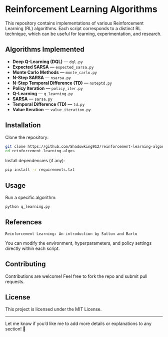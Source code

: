 # Reinforcement Learning Algorithms

This repository contains implementations of various Reinforcement Learning (RL) algorithms. Each script corresponds to a distinct RL technique, which can be useful for learning, experimentation, and research.

## Algorithms Implemented

- **Deep Q-Learning (DQL)** — `dql.py`
- **Expected SARSA** — `expected_sarsa.py`
- **Monte Carlo Methods** — `monte_carlo.py`
- **N-Step SARSA** — `nsarsa.py`
- **N-Step Temporal Difference (TD)** — `nsteptd.py`
- **Policy Iteration** — `policy_iter.py`
- **Q-Learning** — `q_learning.py`
- **SARSA** — `sarsa.py`
- **Temporal Difference (TD)** — `td.py`
- **Value Iteration** — `value_iteration.py`

## Installation

Clone the repository:

```bash
git clone https://github.com/Shadowking912/reinforcement-learning-algos.git
cd reinforcement-learning-algos
```

Install dependencies (if any):

```bash
pip install -r requirements.txt
```

## Usage

Run a specific algorithm:

```bash
python q_learning.py
```

## References 

```Reinforcement Learning: An introduction by Sutton and Barto```


You can modify the environment, hyperparameters, and policy settings directly within each script.

## Contributing

Contributions are welcome! Feel free to fork the repo and submit pull requests.

## License

This project is licensed under the MIT License.

---

Let me know if you’d like me to add more details or explanations to any section! 🚀

